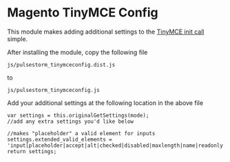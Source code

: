 Magento TinyMCE Config
==================================================	
This module makes adding additional settings to the [TinyMCE init call](http://www.tinymce.com/wiki.php/API3:method.tinymce.init) simple.

After installing the module, copy the following file

    js/pulsestorm_tinymceconfig.dist.js
    
to 

    js/pulsestorm_tinymceconfig.js
    
Add your additional settings at the following location in the above file

    var settings = this.originalGetSettings(mode);
    //add any extra settings you'd like below
    
    //makes "placeholder" a valid element for inputs
    settings.extended_valid_elements = 'input[placeholder|accept|alt|checked|disabled|maxlength|name|readonly|size|src|type|value]';
    return settings;

